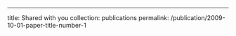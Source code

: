 ---
title: Shared with you
collection: publications
permalink: /publication/2009-10-01-paper-title-number-1
